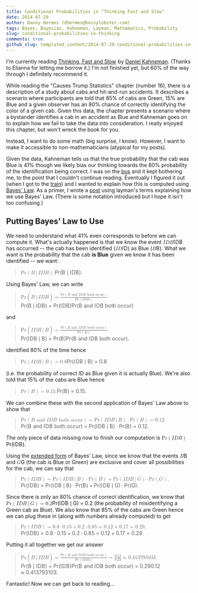 ```yaml
---
title: Conditional Probabilities in "Thinking Fast and Slow"
date: 2014-07-29
author: Danny Hermes (dhermes@bossylobster.com)
tags: Bayes, Bayesian, Kahneman, Layman, Mathematics, Probability
slug: conditional-probabilities-in-thinking
comments: true
github_slug: templated_content/2014-07-29-conditional-probabilities-in-thinking.template
---
```


I'm currently reading
<a href="http://www.amazon.com/gp/product/0374533555/ref=as_li_tl?ie=UTF8&camp=1789&creative=9325&creativeASIN=0374533555&linkCode=as2&tag=boslobblo-20&linkId=FMJCYK4RKIVWRNFH">Thinking, Fast and Slow</a><img src="//ir-na.amazon-adsystem.com/e/ir?t=boslobblo-20&l=as2&o=1&a=0374533555" width="1" height="1" border="0" alt="AMZN Affiliate Ad" style="border:none !important; margin:0px !important;" />
by [Daniel Kahneman](http://en.wikipedia.org/wiki/Daniel_Kahneman).
(Thanks to Elianna for letting me borrow it.) I'm not finished yet, but
60% of the way through I definitely recommend it.

While reading the "Causes Trump Statistics" chapter (number 16), there
is a description of a study about cabs and hit-and-run accidents. It
describes a scenario where participants are told that 85% of cabs are
Green, 15% are Blue and a given observer has an 80% chance of correctly
identifying the color of a given cab. Given this data, the chapter
presents a scenario where a bystander identifies a cab in an accident as
Blue and Kahneman goes on to explain how we fail to take the data into
consideration. I really enjoyed this chapter, but won't wreck the book
for you.

Instead, I want to do some math (big surprise, I know). However, I want
to make it accessible to non-mathematicians (atypical for my posts).

Given the data, Kahneman tells us that the true probability that the cab
was Blue is 41% though we likely bias our thinking towards the 80%
probability of the identification being correct. I was on the
[bus](http://www.sfmta.com/) and it kept bothering me, to the point that
I couldn't continue reading. Eventually I figured it out (when I got to
the [train](http://www.bart.gov/)) and I wanted to explain how this is
computed using [Bayes' Law](http://en.wikipedia.org/wiki/Bayes%27_law).
As a primer, I wrote a
[post](/2014/07/bayes-law-primer.html) using
layman's terms explaining how we use Bayes' Law. (There is some notation
introduced but I hope it isn't too confusing.)

Putting Bayes' Law to Use
-------------------------

We need to understand what 41% even corresponds to before we can compute
it. What's actually happened is that we know the event
<span class="katex"><span class="katex-mathml"><math><semantics><mrow><mi>I</mi><mi>D</mi><mi>B</mi></mrow><annotation encoding="application/x-tex">IDB</annotation></semantics></math></span><span class="katex-html" aria-hidden="true"><span class="base"><span class="strut" style="height:0.68333em;vertical-align:0em;"></span><span class="mord mathit" style="margin-right:0.07847em;">I</span><span class="mord mathit" style="margin-right:0.02778em;">D</span><span class="mord mathit" style="margin-right:0.05017em;">B</span></span></span></span> has occurred -- the cab has been identified
(<span class="katex"><span class="katex-mathml"><math><semantics><mrow><mi>I</mi><mi>D</mi></mrow><annotation encoding="application/x-tex">ID</annotation></semantics></math></span><span class="katex-html" aria-hidden="true"><span class="base"><span class="strut" style="height:0.68333em;vertical-align:0em;"></span><span class="mord mathit" style="margin-right:0.07847em;">I</span><span class="mord mathit" style="margin-right:0.02778em;">D</span></span></span></span>) as Blue (<span class="katex"><span class="katex-mathml"><math><semantics><mrow><mi>B</mi></mrow><annotation encoding="application/x-tex">B</annotation></semantics></math></span><span class="katex-html" aria-hidden="true"><span class="base"><span class="strut" style="height:0.68333em;vertical-align:0em;"></span><span class="mord mathit" style="margin-right:0.05017em;">B</span></span></span></span>).
What we want is the probability that the cab **is Blue** given we know
it has been identified -- we want:

<div class="katex-elt"><blockquote>
<span class="katex"><span class="katex-mathml"><math><semantics><mrow><mtext>Pr</mtext><mo>(</mo><mi>B</mi><mtext>&ThinSpace;</mtext><mi mathvariant="normal">&#8739;</mi><mtext>&ThinSpace;</mtext><mi>I</mi><mi>D</mi><mi>B</mi><mo>)</mo><mi mathvariant="normal">.</mi></mrow><annotation encoding="application/x-tex">\text{Pr}(B \, | \, IDB).</annotation></semantics></math></span><span class="katex-html" aria-hidden="true"><span class="base"><span class="strut" style="height:1em;vertical-align:-0.25em;"></span><span class="mord text"><span class="mord">Pr</span></span><span class="mopen">(</span><span class="mord mathit" style="margin-right:0.05017em;">B</span><span class="mspace" style="margin-right:0.16666666666666666em;"></span><span class="mord">&#8739;</span><span class="mspace" style="margin-right:0.16666666666666666em;"></span><span class="mord mathit" style="margin-right:0.07847em;">I</span><span class="mord mathit" style="margin-right:0.02778em;">D</span><span class="mord mathit" style="margin-right:0.05017em;">B</span><span class="mclose">)</span><span class="mord">.</span></span></span></span>
</blockquote></div>

Using Bayes' Law, we can write

<div class="katex-elt"><blockquote>
<span class="katex"><span class="katex-mathml"><math><semantics><mrow><mtext>Pr</mtext><mo>(</mo><mi>B</mi><mtext>&ThinSpace;</mtext><mi mathvariant="normal">&#8739;</mi><mtext>&ThinSpace;</mtext><mi>I</mi><mi>D</mi><mi>B</mi><mo>)</mo><mo>=</mo><mfrac><mrow><mtext>Pr</mtext><mo>(</mo><mi>B</mi><mtext>&#0160;and&#0160;</mtext><mi>I</mi><mi>D</mi><mi>B</mi><mtext>&#0160;both&#0160;occur</mtext><mo>)</mo></mrow><mrow><mtext>Pr</mtext><mo>(</mo><mi>I</mi><mi>D</mi><mi>B</mi><mo>)</mo></mrow></mfrac></mrow><annotation encoding="application/x-tex">\text{Pr}(B \, | \, IDB) = \frac{\text{Pr}(B \text{ and } IDB \text{ both occur})}{\text{Pr}(IDB)}</annotation></semantics></math></span><span class="katex-html" aria-hidden="true"><span class="base"><span class="strut" style="height:1em;vertical-align:-0.25em;"></span><span class="mord text"><span class="mord">Pr</span></span><span class="mopen">(</span><span class="mord mathit" style="margin-right:0.05017em;">B</span><span class="mspace" style="margin-right:0.16666666666666666em;"></span><span class="mord">&#8739;</span><span class="mspace" style="margin-right:0.16666666666666666em;"></span><span class="mord mathit" style="margin-right:0.07847em;">I</span><span class="mord mathit" style="margin-right:0.02778em;">D</span><span class="mord mathit" style="margin-right:0.05017em;">B</span><span class="mclose">)</span><span class="mspace" style="margin-right:0.2777777777777778em;"></span><span class="mrel">=</span><span class="mspace" style="margin-right:0.2777777777777778em;"></span></span><span class="base"><span class="strut" style="height:1.53em;vertical-align:-0.52em;"></span><span class="mord"><span class="mopen nulldelimiter"></span><span class="mfrac"><span class="vlist-t vlist-t2"><span class="vlist-r"><span class="vlist" style="height:1.01em;"><span style="top:-2.655em;"><span class="pstrut" style="height:3em;"></span><span class="sizing reset-size6 size3 mtight"><span class="mord mtight"><span class="mord text mtight"><span class="mord mtight">Pr</span></span><span class="mopen mtight">(</span><span class="mord mathit mtight" style="margin-right:0.07847em;">I</span><span class="mord mathit mtight" style="margin-right:0.02778em;">D</span><span class="mord mathit mtight" style="margin-right:0.05017em;">B</span><span class="mclose mtight">)</span></span></span></span><span style="top:-3.23em;"><span class="pstrut" style="height:3em;"></span><span class="frac-line" style="border-bottom-width:0.04em;"></span></span><span style="top:-3.485em;"><span class="pstrut" style="height:3em;"></span><span class="sizing reset-size6 size3 mtight"><span class="mord mtight"><span class="mord text mtight"><span class="mord mtight">Pr</span></span><span class="mopen mtight">(</span><span class="mord mathit mtight" style="margin-right:0.05017em;">B</span><span class="mord text mtight"><span class="mord mtight">&#0160;and&#0160;</span></span><span class="mord mathit mtight" style="margin-right:0.07847em;">I</span><span class="mord mathit mtight" style="margin-right:0.02778em;">D</span><span class="mord mathit mtight" style="margin-right:0.05017em;">B</span><span class="mord text mtight"><span class="mord mtight">&#0160;both&#0160;occur</span></span><span class="mclose mtight">)</span></span></span></span></span><span class="vlist-s">&#8203;</span></span><span class="vlist-r"><span class="vlist" style="height:0.52em;"><span></span></span></span></span></span><span class="mclose nulldelimiter"></span></span></span></span></span>
</blockquote></div>

and

<div class="katex-elt"><blockquote>
<span class="katex"><span class="katex-mathml"><math><semantics><mrow><mtext>Pr</mtext><mo>(</mo><mi>I</mi><mi>D</mi><mi>B</mi><mtext>&ThinSpace;</mtext><mi mathvariant="normal">&#8739;</mi><mtext>&ThinSpace;</mtext><mi>B</mi><mo>)</mo><mo>=</mo><mfrac><mrow><mtext>Pr</mtext><mo>(</mo><mi>B</mi><mtext>&#0160;and&#0160;</mtext><mi>I</mi><mi>D</mi><mi>B</mi><mtext>&#0160;both&#0160;occur</mtext><mo>)</mo></mrow><mrow><mtext>Pr</mtext><mo>(</mo><mi>B</mi><mo>)</mo></mrow></mfrac><mi mathvariant="normal">.</mi></mrow><annotation encoding="application/x-tex">\text{Pr}(IDB \, | \, B) = \frac{\text{Pr}(B \text{ and } IDB \text{ both occur})}{\text{Pr}(B)}.</annotation></semantics></math></span><span class="katex-html" aria-hidden="true"><span class="base"><span class="strut" style="height:1em;vertical-align:-0.25em;"></span><span class="mord text"><span class="mord">Pr</span></span><span class="mopen">(</span><span class="mord mathit" style="margin-right:0.07847em;">I</span><span class="mord mathit" style="margin-right:0.02778em;">D</span><span class="mord mathit" style="margin-right:0.05017em;">B</span><span class="mspace" style="margin-right:0.16666666666666666em;"></span><span class="mord">&#8739;</span><span class="mspace" style="margin-right:0.16666666666666666em;"></span><span class="mord mathit" style="margin-right:0.05017em;">B</span><span class="mclose">)</span><span class="mspace" style="margin-right:0.2777777777777778em;"></span><span class="mrel">=</span><span class="mspace" style="margin-right:0.2777777777777778em;"></span></span><span class="base"><span class="strut" style="height:1.53em;vertical-align:-0.52em;"></span><span class="mord"><span class="mopen nulldelimiter"></span><span class="mfrac"><span class="vlist-t vlist-t2"><span class="vlist-r"><span class="vlist" style="height:1.01em;"><span style="top:-2.655em;"><span class="pstrut" style="height:3em;"></span><span class="sizing reset-size6 size3 mtight"><span class="mord mtight"><span class="mord text mtight"><span class="mord mtight">Pr</span></span><span class="mopen mtight">(</span><span class="mord mathit mtight" style="margin-right:0.05017em;">B</span><span class="mclose mtight">)</span></span></span></span><span style="top:-3.23em;"><span class="pstrut" style="height:3em;"></span><span class="frac-line" style="border-bottom-width:0.04em;"></span></span><span style="top:-3.485em;"><span class="pstrut" style="height:3em;"></span><span class="sizing reset-size6 size3 mtight"><span class="mord mtight"><span class="mord text mtight"><span class="mord mtight">Pr</span></span><span class="mopen mtight">(</span><span class="mord mathit mtight" style="margin-right:0.05017em;">B</span><span class="mord text mtight"><span class="mord mtight">&#0160;and&#0160;</span></span><span class="mord mathit mtight" style="margin-right:0.07847em;">I</span><span class="mord mathit mtight" style="margin-right:0.02778em;">D</span><span class="mord mathit mtight" style="margin-right:0.05017em;">B</span><span class="mord text mtight"><span class="mord mtight">&#0160;both&#0160;occur</span></span><span class="mclose mtight">)</span></span></span></span></span><span class="vlist-s">&#8203;</span></span><span class="vlist-r"><span class="vlist" style="height:0.52em;"><span></span></span></span></span></span><span class="mclose nulldelimiter"></span></span><span class="mord">.</span></span></span></span>
</blockquote></div>

identified 80% of the time hence

<div class="katex-elt"><blockquote>
<span class="katex"><span class="katex-mathml"><math><semantics><mrow><mtext>Pr</mtext><mo>(</mo><mi>I</mi><mi>D</mi><mi>B</mi><mtext>&ThinSpace;</mtext><mi mathvariant="normal">&#8739;</mi><mtext>&ThinSpace;</mtext><mi>B</mi><mo>)</mo><mo>=</mo><mn>0.8</mn></mrow><annotation encoding="application/x-tex">\text{Pr}(IDB \, | \, B) = 0.8</annotation></semantics></math></span><span class="katex-html" aria-hidden="true"><span class="base"><span class="strut" style="height:1em;vertical-align:-0.25em;"></span><span class="mord text"><span class="mord">Pr</span></span><span class="mopen">(</span><span class="mord mathit" style="margin-right:0.07847em;">I</span><span class="mord mathit" style="margin-right:0.02778em;">D</span><span class="mord mathit" style="margin-right:0.05017em;">B</span><span class="mspace" style="margin-right:0.16666666666666666em;"></span><span class="mord">&#8739;</span><span class="mspace" style="margin-right:0.16666666666666666em;"></span><span class="mord mathit" style="margin-right:0.05017em;">B</span><span class="mclose">)</span><span class="mspace" style="margin-right:0.2777777777777778em;"></span><span class="mrel">=</span><span class="mspace" style="margin-right:0.2777777777777778em;"></span></span><span class="base"><span class="strut" style="height:0.64444em;vertical-align:0em;"></span><span class="mord">0</span><span class="mord">.</span><span class="mord">8</span></span></span></span>
</blockquote></div>

(i.e. the probability of correct ID
as Blue given it is actually Blue). We're also told that 15% of the cabs
are Blue hence

<div class="katex-elt"><blockquote>
<span class="katex"><span class="katex-mathml"><math><semantics><mrow><mtext>Pr</mtext><mo>(</mo><mi>B</mi><mo>)</mo><mo>=</mo><mn>0.15.</mn></mrow><annotation encoding="application/x-tex">\text{Pr}(B) = 0.15.</annotation></semantics></math></span><span class="katex-html" aria-hidden="true"><span class="base"><span class="strut" style="height:1em;vertical-align:-0.25em;"></span><span class="mord text"><span class="mord">Pr</span></span><span class="mopen">(</span><span class="mord mathit" style="margin-right:0.05017em;">B</span><span class="mclose">)</span><span class="mspace" style="margin-right:0.2777777777777778em;"></span><span class="mrel">=</span><span class="mspace" style="margin-right:0.2777777777777778em;"></span></span><span class="base"><span class="strut" style="height:0.64444em;vertical-align:0em;"></span><span class="mord">0</span><span class="mord">.</span><span class="mord">1</span><span class="mord">5</span><span class="mord">.</span></span></span></span>
</blockquote></div>

 We can combine these with the second
application of Bayes' Law above to show that

<div class="katex-elt"><blockquote>
<span class="katex"><span class="katex-mathml"><math><semantics><mrow><mtext>Pr</mtext><mo>(</mo><mi>B</mi><mtext>&#0160;and&#0160;</mtext><mi>I</mi><mi>D</mi><mi>B</mi><mtext>&#0160;both&#0160;occur</mtext><mo>)</mo><mo>=</mo><mtext>Pr</mtext><mo>(</mo><mi>I</mi><mi>D</mi><mi>B</mi><mtext>&ThinSpace;</mtext><mi mathvariant="normal">&#8739;</mi><mtext>&ThinSpace;</mtext><mi>B</mi><mo>)</mo><mo>&#8901;</mo><mtext>Pr</mtext><mo>(</mo><mi>B</mi><mo>)</mo><mo>=</mo><mn>0.12.</mn></mrow><annotation encoding="application/x-tex">\text{Pr}(B \text{ and } IDB \text{ both occur}) = \text{Pr}(IDB \, | \, B) \cdot \text{Pr}(B) = 0.12.</annotation></semantics></math></span><span class="katex-html" aria-hidden="true"><span class="base"><span class="strut" style="height:1em;vertical-align:-0.25em;"></span><span class="mord text"><span class="mord">Pr</span></span><span class="mopen">(</span><span class="mord mathit" style="margin-right:0.05017em;">B</span><span class="mord text"><span class="mord">&#0160;and&#0160;</span></span><span class="mord mathit" style="margin-right:0.07847em;">I</span><span class="mord mathit" style="margin-right:0.02778em;">D</span><span class="mord mathit" style="margin-right:0.05017em;">B</span><span class="mord text"><span class="mord">&#0160;both&#0160;occur</span></span><span class="mclose">)</span><span class="mspace" style="margin-right:0.2777777777777778em;"></span><span class="mrel">=</span><span class="mspace" style="margin-right:0.2777777777777778em;"></span></span><span class="base"><span class="strut" style="height:1em;vertical-align:-0.25em;"></span><span class="mord text"><span class="mord">Pr</span></span><span class="mopen">(</span><span class="mord mathit" style="margin-right:0.07847em;">I</span><span class="mord mathit" style="margin-right:0.02778em;">D</span><span class="mord mathit" style="margin-right:0.05017em;">B</span><span class="mspace" style="margin-right:0.16666666666666666em;"></span><span class="mord">&#8739;</span><span class="mspace" style="margin-right:0.16666666666666666em;"></span><span class="mord mathit" style="margin-right:0.05017em;">B</span><span class="mclose">)</span><span class="mspace" style="margin-right:0.2222222222222222em;"></span><span class="mbin">&#8901;</span><span class="mspace" style="margin-right:0.2222222222222222em;"></span></span><span class="base"><span class="strut" style="height:1em;vertical-align:-0.25em;"></span><span class="mord text"><span class="mord">Pr</span></span><span class="mopen">(</span><span class="mord mathit" style="margin-right:0.05017em;">B</span><span class="mclose">)</span><span class="mspace" style="margin-right:0.2777777777777778em;"></span><span class="mrel">=</span><span class="mspace" style="margin-right:0.2777777777777778em;"></span></span><span class="base"><span class="strut" style="height:0.64444em;vertical-align:0em;"></span><span class="mord">0</span><span class="mord">.</span><span class="mord">1</span><span class="mord">2</span><span class="mord">.</span></span></span></span>
</blockquote></div>

The only piece of data missing now to finish our computation is
<span class="katex"><span class="katex-mathml"><math><semantics><mrow><mtext>Pr</mtext><mo>(</mo><mi>I</mi><mi>D</mi><mi>B</mi><mo>)</mo></mrow><annotation encoding="application/x-tex">\text{Pr}(IDB)</annotation></semantics></math></span><span class="katex-html" aria-hidden="true"><span class="base"><span class="strut" style="height:1em;vertical-align:-0.25em;"></span><span class="mord text"><span class="mord">Pr</span></span><span class="mopen">(</span><span class="mord mathit" style="margin-right:0.07847em;">I</span><span class="mord mathit" style="margin-right:0.02778em;">D</span><span class="mord mathit" style="margin-right:0.05017em;">B</span><span class="mclose">)</span></span></span></span>.

Using the
[extended form](ster.com/2014/07/bayes-law-primer.html#extended)
of Bayes' Law, since we know that the events <span class="katex"><span class="katex-mathml"><math><semantics><mrow><mi>B</mi></mrow><annotation encoding="application/x-tex">B</annotation></semantics></math></span><span class="katex-html" aria-hidden="true"><span class="base"><span class="strut" style="height:0.68333em;vertical-align:0em;"></span><span class="mord mathit" style="margin-right:0.05017em;">B</span></span></span></span> and
<span class="katex"><span class="katex-mathml"><math><semantics><mrow><mi>G</mi></mrow><annotation encoding="application/x-tex">G</annotation></semantics></math></span><span class="katex-html" aria-hidden="true"><span class="base"><span class="strut" style="height:0.68333em;vertical-align:0em;"></span><span class="mord mathit">G</span></span></span></span> (the cab is Blue or Green) are exclusive and cover all
possibilities for the cab, we can say that

<div class="katex-elt"><blockquote>
<span class="katex"><span class="katex-mathml"><math><semantics><mrow><mtext>Pr</mtext><mo>(</mo><mi>I</mi><mi>D</mi><mi>B</mi><mo>)</mo><mo>=</mo><mtext>Pr</mtext><mo>(</mo><mi>I</mi><mi>D</mi><mi>B</mi><mtext>&ThinSpace;</mtext><mi mathvariant="normal">&#8739;</mi><mtext>&ThinSpace;</mtext><mi>B</mi><mo>)</mo><mo>&#8901;</mo><mtext>Pr</mtext><mo>(</mo><mi>B</mi><mo>)</mo><mo>+</mo><mtext>Pr</mtext><mo>(</mo><mi>I</mi><mi>D</mi><mi>B</mi><mtext>&ThinSpace;</mtext><mi mathvariant="normal">&#8739;</mi><mtext>&ThinSpace;</mtext><mi>G</mi><mo>)</mo><mo>&#8901;</mo><mtext>Pr</mtext><mo>(</mo><mi>G</mi><mo>)</mo><mi mathvariant="normal">.</mi></mrow><annotation encoding="application/x-tex">\text{Pr}(IDB) = \text{Pr}(IDB \, | \, B) \cdot \text{Pr}(B) + \text{Pr}(IDB \, | \, G) \cdot \text{Pr}(G).</annotation></semantics></math></span><span class="katex-html" aria-hidden="true"><span class="base"><span class="strut" style="height:1em;vertical-align:-0.25em;"></span><span class="mord text"><span class="mord">Pr</span></span><span class="mopen">(</span><span class="mord mathit" style="margin-right:0.07847em;">I</span><span class="mord mathit" style="margin-right:0.02778em;">D</span><span class="mord mathit" style="margin-right:0.05017em;">B</span><span class="mclose">)</span><span class="mspace" style="margin-right:0.2777777777777778em;"></span><span class="mrel">=</span><span class="mspace" style="margin-right:0.2777777777777778em;"></span></span><span class="base"><span class="strut" style="height:1em;vertical-align:-0.25em;"></span><span class="mord text"><span class="mord">Pr</span></span><span class="mopen">(</span><span class="mord mathit" style="margin-right:0.07847em;">I</span><span class="mord mathit" style="margin-right:0.02778em;">D</span><span class="mord mathit" style="margin-right:0.05017em;">B</span><span class="mspace" style="margin-right:0.16666666666666666em;"></span><span class="mord">&#8739;</span><span class="mspace" style="margin-right:0.16666666666666666em;"></span><span class="mord mathit" style="margin-right:0.05017em;">B</span><span class="mclose">)</span><span class="mspace" style="margin-right:0.2222222222222222em;"></span><span class="mbin">&#8901;</span><span class="mspace" style="margin-right:0.2222222222222222em;"></span></span><span class="base"><span class="strut" style="height:1em;vertical-align:-0.25em;"></span><span class="mord text"><span class="mord">Pr</span></span><span class="mopen">(</span><span class="mord mathit" style="margin-right:0.05017em;">B</span><span class="mclose">)</span><span class="mspace" style="margin-right:0.2222222222222222em;"></span><span class="mbin">+</span><span class="mspace" style="margin-right:0.2222222222222222em;"></span></span><span class="base"><span class="strut" style="height:1em;vertical-align:-0.25em;"></span><span class="mord text"><span class="mord">Pr</span></span><span class="mopen">(</span><span class="mord mathit" style="margin-right:0.07847em;">I</span><span class="mord mathit" style="margin-right:0.02778em;">D</span><span class="mord mathit" style="margin-right:0.05017em;">B</span><span class="mspace" style="margin-right:0.16666666666666666em;"></span><span class="mord">&#8739;</span><span class="mspace" style="margin-right:0.16666666666666666em;"></span><span class="mord mathit">G</span><span class="mclose">)</span><span class="mspace" style="margin-right:0.2222222222222222em;"></span><span class="mbin">&#8901;</span><span class="mspace" style="margin-right:0.2222222222222222em;"></span></span><span class="base"><span class="strut" style="height:1em;vertical-align:-0.25em;"></span><span class="mord text"><span class="mord">Pr</span></span><span class="mopen">(</span><span class="mord mathit">G</span><span class="mclose">)</span><span class="mord">.</span></span></span></span>
</blockquote></div>

Since there is only an 80% chance of correct identification, we know that
<span class="katex"><span class="katex-mathml"><math><semantics><mrow><mtext>Pr</mtext><mo>(</mo><mi>I</mi><mi>D</mi><mi>B</mi><mtext>&ThinSpace;</mtext><mi mathvariant="normal">&#8739;</mi><mtext>&ThinSpace;</mtext><mi>G</mi><mo>)</mo><mo>=</mo><mn>0.2</mn></mrow><annotation encoding="application/x-tex">\text{Pr}(IDB \, | \, G) = 0.2</annotation></semantics></math></span><span class="katex-html" aria-hidden="true"><span class="base"><span class="strut" style="height:1em;vertical-align:-0.25em;"></span><span class="mord text"><span class="mord">Pr</span></span><span class="mopen">(</span><span class="mord mathit" style="margin-right:0.07847em;">I</span><span class="mord mathit" style="margin-right:0.02778em;">D</span><span class="mord mathit" style="margin-right:0.05017em;">B</span><span class="mspace" style="margin-right:0.16666666666666666em;"></span><span class="mord">&#8739;</span><span class="mspace" style="margin-right:0.16666666666666666em;"></span><span class="mord mathit">G</span><span class="mclose">)</span><span class="mspace" style="margin-right:0.2777777777777778em;"></span><span class="mrel">=</span><span class="mspace" style="margin-right:0.2777777777777778em;"></span></span><span class="base"><span class="strut" style="height:0.64444em;vertical-align:0em;"></span><span class="mord">0</span><span class="mord">.</span><span class="mord">2</span></span></span></span> (the probability of
misidentifying a Green cab as Blue). We also know that 85% of the cabs are
Green hence we can plug these in (along with numbers already computed) to get

<div class="katex-elt"><blockquote>
<span class="katex"><span class="katex-mathml"><math><semantics><mrow><mtext>Pr</mtext><mo>(</mo><mi>I</mi><mi>D</mi><mi>B</mi><mo>)</mo><mo>=</mo><mn>0.8</mn><mo>&#8901;</mo><mn>0.15</mn><mo>+</mo><mn>0.2</mn><mo>&#8901;</mo><mn>0.85</mn><mo>=</mo><mn>0.12</mn><mo>+</mo><mn>0.17</mn><mo>=</mo><mn>0.29.</mn></mrow><annotation encoding="application/x-tex">\text{Pr}(IDB) = 0.8 \cdot 0.15 + 0.2 \cdot 0.85 = 0.12 + 0.17 = 0.29.</annotation></semantics></math></span><span class="katex-html" aria-hidden="true"><span class="base"><span class="strut" style="height:1em;vertical-align:-0.25em;"></span><span class="mord text"><span class="mord">Pr</span></span><span class="mopen">(</span><span class="mord mathit" style="margin-right:0.07847em;">I</span><span class="mord mathit" style="margin-right:0.02778em;">D</span><span class="mord mathit" style="margin-right:0.05017em;">B</span><span class="mclose">)</span><span class="mspace" style="margin-right:0.2777777777777778em;"></span><span class="mrel">=</span><span class="mspace" style="margin-right:0.2777777777777778em;"></span></span><span class="base"><span class="strut" style="height:0.64444em;vertical-align:0em;"></span><span class="mord">0</span><span class="mord">.</span><span class="mord">8</span><span class="mspace" style="margin-right:0.2222222222222222em;"></span><span class="mbin">&#8901;</span><span class="mspace" style="margin-right:0.2222222222222222em;"></span></span><span class="base"><span class="strut" style="height:0.72777em;vertical-align:-0.08333em;"></span><span class="mord">0</span><span class="mord">.</span><span class="mord">1</span><span class="mord">5</span><span class="mspace" style="margin-right:0.2222222222222222em;"></span><span class="mbin">+</span><span class="mspace" style="margin-right:0.2222222222222222em;"></span></span><span class="base"><span class="strut" style="height:0.64444em;vertical-align:0em;"></span><span class="mord">0</span><span class="mord">.</span><span class="mord">2</span><span class="mspace" style="margin-right:0.2222222222222222em;"></span><span class="mbin">&#8901;</span><span class="mspace" style="margin-right:0.2222222222222222em;"></span></span><span class="base"><span class="strut" style="height:0.64444em;vertical-align:0em;"></span><span class="mord">0</span><span class="mord">.</span><span class="mord">8</span><span class="mord">5</span><span class="mspace" style="margin-right:0.2777777777777778em;"></span><span class="mrel">=</span><span class="mspace" style="margin-right:0.2777777777777778em;"></span></span><span class="base"><span class="strut" style="height:0.72777em;vertical-align:-0.08333em;"></span><span class="mord">0</span><span class="mord">.</span><span class="mord">1</span><span class="mord">2</span><span class="mspace" style="margin-right:0.2222222222222222em;"></span><span class="mbin">+</span><span class="mspace" style="margin-right:0.2222222222222222em;"></span></span><span class="base"><span class="strut" style="height:0.64444em;vertical-align:0em;"></span><span class="mord">0</span><span class="mord">.</span><span class="mord">1</span><span class="mord">7</span><span class="mspace" style="margin-right:0.2777777777777778em;"></span><span class="mrel">=</span><span class="mspace" style="margin-right:0.2777777777777778em;"></span></span><span class="base"><span class="strut" style="height:0.64444em;vertical-align:0em;"></span><span class="mord">0</span><span class="mord">.</span><span class="mord">2</span><span class="mord">9</span><span class="mord">.</span></span></span></span>
</blockquote></div>

Putting it all together we get our answer

<div class="katex-elt"><blockquote>
<span class="katex"><span class="katex-mathml"><math><semantics><mrow><mtext>Pr</mtext><mo>(</mo><mi>B</mi><mtext>&ThinSpace;</mtext><mi mathvariant="normal">&#8739;</mi><mtext>&ThinSpace;</mtext><mi>I</mi><mi>D</mi><mi>B</mi><mo>)</mo><mo>=</mo><mfrac><mrow><mtext>Pr</mtext><mo>(</mo><mi>B</mi><mtext>&#0160;and&#0160;</mtext><mi>I</mi><mi>D</mi><mi>B</mi><mtext>&#0160;both&#0160;occur</mtext><mo>)</mo></mrow><mrow><mtext>Pr</mtext><mo>(</mo><mi>I</mi><mi>D</mi><mi>B</mi><mo>)</mo></mrow></mfrac><mo>=</mo><mfrac><mn>0.12</mn><mn>0.29</mn></mfrac><mo>&#8776;</mo><mn>0.413793103.</mn></mrow><annotation encoding="application/x-tex">\text{Pr}(B \, | \, IDB) = \frac{\text{Pr}(B \text{ and } IDB \text{ both occur})}{\text{Pr}(IDB)} = \frac{0.12}{0.29} \approx 0.413793103.</annotation></semantics></math></span><span class="katex-html" aria-hidden="true"><span class="base"><span class="strut" style="height:1em;vertical-align:-0.25em;"></span><span class="mord text"><span class="mord">Pr</span></span><span class="mopen">(</span><span class="mord mathit" style="margin-right:0.05017em;">B</span><span class="mspace" style="margin-right:0.16666666666666666em;"></span><span class="mord">&#8739;</span><span class="mspace" style="margin-right:0.16666666666666666em;"></span><span class="mord mathit" style="margin-right:0.07847em;">I</span><span class="mord mathit" style="margin-right:0.02778em;">D</span><span class="mord mathit" style="margin-right:0.05017em;">B</span><span class="mclose">)</span><span class="mspace" style="margin-right:0.2777777777777778em;"></span><span class="mrel">=</span><span class="mspace" style="margin-right:0.2777777777777778em;"></span></span><span class="base"><span class="strut" style="height:1.53em;vertical-align:-0.52em;"></span><span class="mord"><span class="mopen nulldelimiter"></span><span class="mfrac"><span class="vlist-t vlist-t2"><span class="vlist-r"><span class="vlist" style="height:1.01em;"><span style="top:-2.655em;"><span class="pstrut" style="height:3em;"></span><span class="sizing reset-size6 size3 mtight"><span class="mord mtight"><span class="mord text mtight"><span class="mord mtight">Pr</span></span><span class="mopen mtight">(</span><span class="mord mathit mtight" style="margin-right:0.07847em;">I</span><span class="mord mathit mtight" style="margin-right:0.02778em;">D</span><span class="mord mathit mtight" style="margin-right:0.05017em;">B</span><span class="mclose mtight">)</span></span></span></span><span style="top:-3.23em;"><span class="pstrut" style="height:3em;"></span><span class="frac-line" style="border-bottom-width:0.04em;"></span></span><span style="top:-3.485em;"><span class="pstrut" style="height:3em;"></span><span class="sizing reset-size6 size3 mtight"><span class="mord mtight"><span class="mord text mtight"><span class="mord mtight">Pr</span></span><span class="mopen mtight">(</span><span class="mord mathit mtight" style="margin-right:0.05017em;">B</span><span class="mord text mtight"><span class="mord mtight">&#0160;and&#0160;</span></span><span class="mord mathit mtight" style="margin-right:0.07847em;">I</span><span class="mord mathit mtight" style="margin-right:0.02778em;">D</span><span class="mord mathit mtight" style="margin-right:0.05017em;">B</span><span class="mord text mtight"><span class="mord mtight">&#0160;both&#0160;occur</span></span><span class="mclose mtight">)</span></span></span></span></span><span class="vlist-s">&#8203;</span></span><span class="vlist-r"><span class="vlist" style="height:0.52em;"><span></span></span></span></span></span><span class="mclose nulldelimiter"></span></span><span class="mspace" style="margin-right:0.2777777777777778em;"></span><span class="mrel">=</span><span class="mspace" style="margin-right:0.2777777777777778em;"></span></span><span class="base"><span class="strut" style="height:1.190108em;vertical-align:-0.345em;"></span><span class="mord"><span class="mopen nulldelimiter"></span><span class="mfrac"><span class="vlist-t vlist-t2"><span class="vlist-r"><span class="vlist" style="height:0.845108em;"><span style="top:-2.6550000000000002em;"><span class="pstrut" style="height:3em;"></span><span class="sizing reset-size6 size3 mtight"><span class="mord mtight"><span class="mord mtight">0</span><span class="mord mtight">.</span><span class="mord mtight">2</span><span class="mord mtight">9</span></span></span></span><span style="top:-3.23em;"><span class="pstrut" style="height:3em;"></span><span class="frac-line" style="border-bottom-width:0.04em;"></span></span><span style="top:-3.394em;"><span class="pstrut" style="height:3em;"></span><span class="sizing reset-size6 size3 mtight"><span class="mord mtight"><span class="mord mtight">0</span><span class="mord mtight">.</span><span class="mord mtight">1</span><span class="mord mtight">2</span></span></span></span></span><span class="vlist-s">&#8203;</span></span><span class="vlist-r"><span class="vlist" style="height:0.345em;"><span></span></span></span></span></span><span class="mclose nulldelimiter"></span></span><span class="mspace" style="margin-right:0.2777777777777778em;"></span><span class="mrel">&#8776;</span><span class="mspace" style="margin-right:0.2777777777777778em;"></span></span><span class="base"><span class="strut" style="height:0.64444em;vertical-align:0em;"></span><span class="mord">0</span><span class="mord">.</span><span class="mord">4</span><span class="mord">1</span><span class="mord">3</span><span class="mord">7</span><span class="mord">9</span><span class="mord">3</span><span class="mord">1</span><span class="mord">0</span><span class="mord">3</span><span class="mord">.</span></span></span></span>
</blockquote></div>

Fantastic! Now we can get back to reading...
